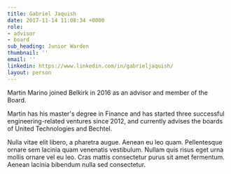 ```yaml
---
title: Gabriel Jaquish
date: 2017-11-14 11:08:34 +0000
role:
- advisor
- board
sub_heading: Junior Warden
thumbnail: ''
email: ''
linkedin: https://www.linkedin.com/in/gabrieljaquish/
layout: person
---
```


Martin Marino joined Belkirk in 2016 as an advisor and member of the Board.

Martin has his master's degree in Finance and has started three successful engineering-related ventures since 2012, and currently advises the boards of United Technologies and Bechtel.

Nulla vitae elit libero, a pharetra augue. Aenean eu leo quam. Pellentesque ornare sem lacinia quam venenatis vestibulum. Nullam quis risus eget urna mollis ornare vel eu leo. Cras mattis consectetur purus sit amet fermentum. Aenean lacinia bibendum nulla sed consectetur.
